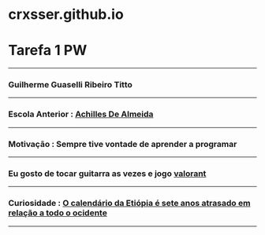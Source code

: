# crxsser.github.io
<!doctype html>
<html>
    <head>
        <title>Tarefa 1 PW</title>
    </head>
    <body>
        <h1>Tarefa 1 PW</h1>
        <hr />
        <h3>Guilherme Guaselli Ribeiro Titto</h3>
        <hr />
        <h3>Escola Anterior : <a href = "https://www.facebook.com/drachillesdealmeida/"> Achilles De Almeida </a></h3>
        <hr />
        <h3>Motivação : Sempre tive vontade de aprender a programar</h3>
        <hr />
        <h3>Eu gosto de tocar guitarra as vezes e jogo <a href = "https://playvalorant.com/pt-br/">valorant</a></h3>
        <hr />
        <h3>Curiosidade : <a href="https://www.fatoscuriosos.com.br/o-calendario-etiope-uma-divergencia-temporal/"> O calendário da Etiópia é sete anos atrasado em relação a todo o ocidente</a> </h3>
        <hr />
    </body>
</html>
